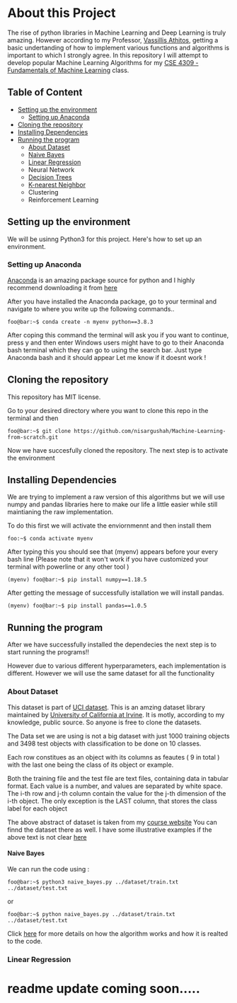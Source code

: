 # About this Project 
The rise of python libraries in Machine Learning and Deep Learning is truly amazing. However according to my Professor, [Vassillis Athitos](http://vlm1.uta.edu/~athitsos/), getting a basic 
undertanding of how to implement various functions and algorithms is important to which I strongly agree. In this repository I will attempt to develop popular 
Machine Learning Algorithms for my [CSE 4309 - Fundamentals of Machine Learning](http://vlm1.uta.edu/~athitsos/courses/cse4309_fall2020/assignments/) class.

## Table of Content

* [Setting up the environment](#setting-up-the-environment)
  * [Setting up Anaconda](#setting-up-anaconda)
* [Cloning the repository](#cloning-the-repository)
* [Installing Dependencies](#installing-dependencies)
* [Running the program](#running-the-program)
  * [About Dataset](#about-dataset)
  * [Naive Bayes](#naive-bayes)
  * [Linear Regression](#linear-regression)
  * Neural Network
  * [Decision Trees](#decision-trees)
  * [K-nearest Neighbor](#k-nearest-neighbor)
  * Clustering
  * Reinforcement Learning
 

## Setting up the environment

We will be usinng Python3 for this project. Here's how to set up an environment. 

### Setting up Anaconda

[Anaconda](https://www.anaconda.com/) is an amazing package source for python and I highly recommend downloading it from [here](https://www.anaconda.com/products/individual)


After you have installed the Anaconda package, go to your terminal and navigate to where you 
write up the following commands..
```console
foo@bar:~$ conda create -n myenv python==3.8.3
```
After coping this command the terminal will ask you if you want to continue, press y and then enter
Windows users might have to go to their Anaconda bash terminal which they can go to using the search bar. Just type Anaconda bash and it should appear
Let me know if it doesnt work !


## Cloning the repository

This repository has MIT license. 

Go to your desired directory where you want to clone this repo in the terminal and then 

```console
foo@bar:~$ git clone https://github.com/nisargushah/Machine-Learning-from-scratch.git
```

Now we have succesfully cloned the repository. The next step is to activate the environment

## Installing Dependencies

We are trying to implement a raw version of this algorithms but we will use numpy and pandas libraries here to make our life a little easier while still maintianing 
the raw implementation.

To do this first we will activate the enviornmennt and then install them 

```console
foo:~$ conda activate myenv
```

After typing this you should see that (myenv) appears before your every bash line (Please note that it won't work if you have customized your terminal with powerline or any other tool )

```console
(myenv) foo@bar:~$ pip install numpy==1.18.5
```
After getting the message of successfully istallation we will install pandas.

```console
(myenv) foo@bar:~$ pip install pandas==1.0.5
```

## Running the program

After we have successfully installed the dependecies the next step is to start running the programs!!

However due to various different hyperparameters, each implementation is different. However we will use the same dataset for all the functionality 

### About Dataset

This dataset is part of [UCI dataset](https://archive.ics.uci.edu/ml/datasets.php). This is an amzing dataset library maintained by 
[University of California at Irvine](https://uci.edu/). It is motly, according to my knowledge, public source. So anyone is free to clone the datasets. 

The Data set we are using is not a big dataset with just 1000 training objects and 3498 test objects with classification to be done on 10 classes.

Each row constitues as an object with its columns as feautes ( 9 in total ) with the last one being the class of its object or example. 

Both the training file and the test file are text files, containing data in tabular format. Each value is a number, and values are separated by white space. 
The i-th row and j-th column contain the value for the j-th dimension of the i-th object. The only exception is the LAST column, that stores the class label 
for each object

The above abstract of dataset is taken from my [course website](http://vlm1.uta.edu/~athitsos/courses/cse4309_fall2020/assignments/uci_datasets/dataset_description.html)
You can finnd the dataset there as well. I have some illustrative examples if the above text is not clear [here](https://github.com/nisargushah/Machine-Learning-from-scratch/blob/master/dataset/READme.md)


#### Naive Bayes
We can run the code using : 
```console
foo@bar:~$ python3 naive_bayes.py ../dataset/train.txt ../dataset/test.txt
```
or
```console
foo@bar:~$ python naive_bayes.py ../dataset/train.txt ../dataset/test.txt
```

Click [here](https://github.com/nisargushah/Machine-Learning-from-scratch/tree/master/Naive%20bayes%20classifier) for more details on how the algorithm works and how it is realted to the code.

### Linear Regression

# readme update coming soon.....
